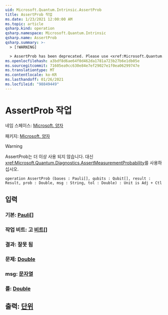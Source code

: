 ```yaml
---
uid: Microsoft.Quantum.Intrinsic.AssertProb
title: AssertProb 작업
ms.date: 1/23/2021 12:00:00 AM
ms.topic: article
qsharp.kind: operation
qsharp.namespace: Microsoft.Quantum.Intrinsic
qsharp.name: AssertProb
qsharp.summary: >-
  > [!WARNING]

  > AssertProb has been deprecated. Please use <xref:Microsoft.Quantum.Diagnostics.AssertMeasurementProbability> instead.
ms.openlocfilehash: a3bdf8d6ae64f0d462da1781a723b27b6e1db05e
ms.sourcegitcommit: 71605ea9cc630e84e7ef29027e1f0ea06299747e
ms.translationtype: MT
ms.contentlocale: ko-KR
ms.lasthandoff: 01/26/2021
ms.locfileid: "98849449"
---
```

# <a name="assertprob-operation"></a>AssertProb 작업

네임 스페이스: [Microsoft. 양자](xref:Microsoft.Quantum.Intrinsic)

패키지: [Microsoft. 양자](https://nuget.org/packages/Microsoft.Quantum.QSharp.Core)


> [!WARNING]
> AssertProb는 더 이상 사용 되지 않습니다. 대신 <xref:Microsoft.Quantum.Diagnostics.AssertMeasurementProbability>를 사용하십시오.



```qsharp
operation AssertProb (bases : Pauli[], qubits : Qubit[], result : Result, prob : Double, msg : String, tol : Double) : Unit is Adj + Ctl
```


## <a name="input"></a>입력

### <a name="bases--pauli"></a>기본: [Pauli](xref:microsoft.quantum.lang-ref.pauli)[]




### <a name="qubits--qubit"></a>작업 비트: 고 [비트](xref:microsoft.quantum.lang-ref.qubit)[]




### <a name="result--__invalidresult__"></a>결과: __잘못 <Result> 됨__




### <a name="prob--double"></a>문제: [Double](xref:microsoft.quantum.lang-ref.double)




### <a name="msg--string"></a>msg: [문자열](xref:microsoft.quantum.lang-ref.string)




### <a name="tol--double"></a>를: [Double](xref:microsoft.quantum.lang-ref.double)





## <a name="output--unit"></a>출력: [단위](xref:microsoft.quantum.lang-ref.unit)


